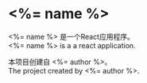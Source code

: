 # <%= name %>

<%= name %> 是一个React应用程序。  
<%= name %> is a a react application.  

本项目创建自 <%= author %>。  
The project created by <%= author %>.  
